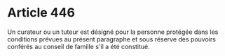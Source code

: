# Article 446

Un curateur ou un tuteur est désigné pour la personne protégée dans les conditions prévues au présent paragraphe et sous réserve des pouvoirs conférés au conseil de famille s'il a été constitué.